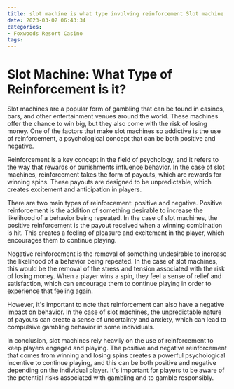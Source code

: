 ```yaml
---
title: slot machine is what type involving reinforcement Slot machine
date: 2023-03-02 06:43:34
categories:
- Foxwoods Resort Casino
tags:
---
```

# Slot Machine: What Type of Reinforcement is it?

Slot machines are a popular form of gambling that can be found in casinos, bars, and other entertainment venues around the world. These machines offer the chance to win big, but they also come with the risk of losing money. One of the factors that make slot machines so addictive is the use of reinforcement, a psychological concept that can be both positive and negative. 

Reinforcement is a key concept in the field of psychology, and it refers to the way that rewards or punishments influence behavior. In the case of slot machines, reinforcement takes the form of payouts, which are rewards for winning spins. These payouts are designed to be unpredictable, which creates excitement and anticipation in players.

There are two main types of reinforcement: positive and negative. Positive reinforcement is the addition of something desirable to increase the likelihood of a behavior being repeated. In the case of slot machines, the positive reinforcement is the payout received when a winning combination is hit. This creates a feeling of pleasure and excitement in the player, which encourages them to continue playing.

Negative reinforcement is the removal of something undesirable to increase the likelihood of a behavior being repeated. In the case of slot machines, this would be the removal of the stress and tension associated with the risk of losing money. When a player wins a spin, they feel a sense of relief and satisfaction, which can encourage them to continue playing in order to experience that feeling again.

However, it's important to note that reinforcement can also have a negative impact on behavior. In the case of slot machines, the unpredictable nature of payouts can create a sense of uncertainty and anxiety, which can lead to compulsive gambling behavior in some individuals. 

In conclusion, slot machines rely heavily on the use of reinforcement to keep players engaged and playing. The positive and negative reinforcement that comes from winning and losing spins creates a powerful psychological incentive to continue playing, and this can be both positive and negative depending on the individual player. It's important for players to be aware of the potential risks associated with gambling and to gamble responsibly.